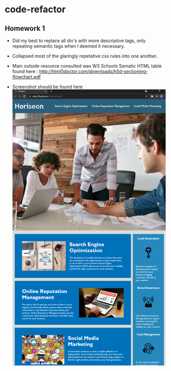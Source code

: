 # code-refactor

## Homework 1

* Did my best to replace all div's with more descriptive tags, only repeating semantic tags when I deemed it necessary.

* Collapsed most of the glaringly repetative css rules into one another. 

* Main outside resource consulted was W3 Schools Sematic HTML table found here : http://html5doctor.com/downloads/h5d-sectioning-flowchart.pdf

* Screenshot should be found here ![Screenshot of Webpage](/assets/images/Horiseon-screenshot.PNG)